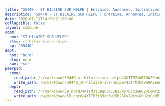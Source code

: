 ```yaml
---
title: "59440 - ST HILAIRE SUR HELPE | Entraide, Annonces, Initiatives"
description: "59440 - ST HILAIRE SUR HELPE | Entraide, Annonces, Initiatives"
date: 2020-01-11T14:09:21+09:00
collapsible: false
layout: commune
comm:
  nom: "ST HILAIRE SUR HELPE"
  slug: st-hilaire-sur-helpe
  cp: "59440"
dept:
  nom: "Nord"
  slug: nord
  num: "59"
peerpad:
  comm:
    read_path: /r/markdown/59440_st-hilaire-sur-helpe/4XTTM2kkBA9A2EenyhMjp9U5AAyGYEHJeWThgATUChLm9QsPb
    write_path: /w/markdown/59440_st-hilaire-sur-helpe/4XTTM2kkBA9A2EenyhMjp9U5AAyGYEHJeWThgATUChLm9QsPb-K3TgUNFA8kxUbqEkEx1GCwwvRDW9hRUfnK4UrBYyjpTfzqQQoks9hBg52rsMp5h8QrtGnEexjP6kh9p15eqjY1tiMws8jwUcXQHTG89dHdQiSDaftKDHG8KKuKEvKQVjwFoEwKim
  dept:
    read_path: /r/markdown/59_nord/4XTTM3t39qn3wJ5h23Xy7DcxsGHU2vCoMP2z3iS4TUn3TrtdJ
    write_path: /w/markdown/59_nord/4XTTM3t39qn3wJ5h23Xy7DcxsGHU2vCoMP2z3iS4TUn3TrtdJ-K3TgTuZGkuZqXfr6fpmH7pGsMT6ndvZQMyRDze5QBt7XScLWHoBi246kLoDKpTH2Yo4f3AFSSJqGc2ozvNww7qPLqsDjpvahxCbQ6F5znbfjp6kVgaDcTYc9LyhwSfYuCevnvZUQ
---
```


